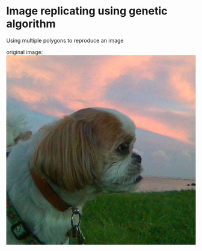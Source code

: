 # Image replicating using genetic algorithm

Using multiple polygons to reproduce an image


original image: ![alt text](https://github.com/PlzAccept/ImageRrepelicateGenetic/blob/master/thundar.jpg)
